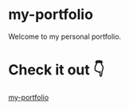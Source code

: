 # my-portfolio
Welcome to my personal portfolio.

# Check it out :point_down:
[my-portfolio](https://vicganoh.github.io/my-portfolio/)
